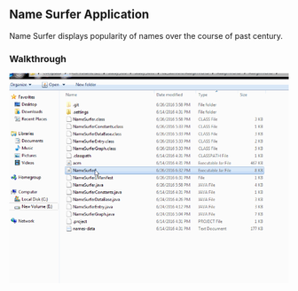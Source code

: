 <h2> Name Surfer Application </h2>

Name Surfer displays popularity of names over the course of past century.

<h3> Walkthrough </h3>

<img src="https://github.com/DeepaBekal/Java/blob/master/CS106A/NameSurfer%20Application/Images/NameSurfer.gif" />
